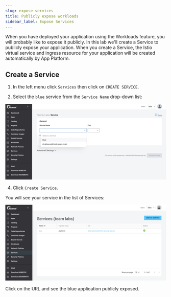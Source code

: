```yaml
---
slug: expose-services
title: Publicly expose workloads
sidebar_label: Expose Services
---
```


When you have deployed your application using the Workloads feature, you will probably like to expose it publicly. In this lab we'll create a Service to publicly expose your application. When you create a Service, the Istio virtual service and ingress resource for your application will be created automatically by App Platform.

## Create a Service

1. In the left menu click `Services` then click on `CREATE SERVICE`.

2. Select the `blue` service from the `Service Name` drop-down list:

![expose services](../../img/create-svc-2.png)

4. Click `Create Service`.

You will see your service in the list of Services:

![expose services](../../img/create-svc-4.png)

Click on the URL and see the blue application publicly exposed.
